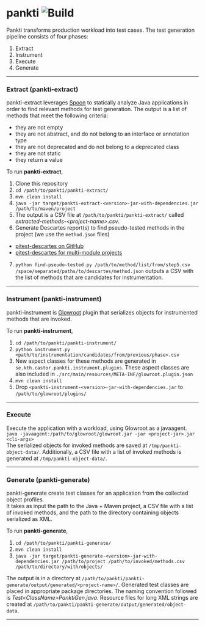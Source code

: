 # pankti ![Build](https://github.com/castor-software/pankti//workflows/build-on-push/badge.svg)

Pankti transforms production workload into test cases. The test generation pipeline consists of four phases:
1. Extract
2. Instrument
3. Execute
4. Generate
___
### Extract (pankti-extract)
pankti-extract leverages [Spoon](http://spoon.gforge.inria.fr/index.html) to statically analyze Java applications in order to find relevant methods for test generation.
The output is a list of methods that meet the following criteria: 
- they are not empty
- they are not abstract, and do not belong to an interface or annotation type
- they are not deprecated and do not belong to a deprecated class
- they are not static
- they return a value

To run **pankti-extract**,

1. Clone this repository
2. `cd /path/to/pankti/pankti-extract/`
3. `mvn clean install`
4. `java -jar target/pankti-extract-<version>-jar-with-dependencies.jar /path/to/maven/project`
5. The output is a CSV file at `/path/to/pankti/pankti-extract/` called _extracted-methods-\<project-name\>.csv_.
6. Generate Descartes report(s) to find pseudo-tested methods in the project (we use the `method.json` files)
  - [pitest-descartes on GitHub](https://github.com/STAMP-project/pitest-descartes)
  - [pitest-descartes for multi-module projects](https://github.com/STAMP-project/pitmp-maven-plugin)
7. `python find-pseudo-tested.py /path/to/method/list/from/step5.csv /space/separated/paths/to/descartes/method.json` outputs a CSV with the list of methods that are candidates for instrumentation.
___
### Instrument (pankti-instrument)
pankti-instrument is [Glowroot](https://glowroot.org/) plugin that serializes objects for instrumented methods that are invoked.

To run **pankti-instrument**,
1. `cd /path/to/pankti/pankti-instrument/`
2. `python instrument.py <path/to/instrumentation/candidates/from/previous/phase>.csv`
3. New aspect classes for these methods are generated in `se.kth.castor.pankti.instrument.plugins`. These aspect classes are also included in `./src/main/resources/META-INF/glowroot.plugin.json`
4. `mvn clean install`
5. Drop `<pankti-instrument-<version>-jar-with-dependencies.jar` to `/path/to/glowroot/plugins/` 
___

### Execute
Execute the application with a workload, using Glowroot as a javaagent.\
`java -javaagent:/path/to/glowroot/glowroot.jar -jar <project-jar>.jar <cli-args>`\
The serialized objects for invoked methods are saved at `/tmp/pankti-object-data/`.
Additionally, a CSV file with a list of invoked methods is generated at `/tmp/pankti-object-data/`. 
___

### Generate (pankti-generate)
pankti-generate create test classes for an application from the collected object profiles.\
It takes as input the path to the Java + Maven project, a CSV file with a list of invoked methods, and the path to the directory containing objects serialized as XML.

To run **pankti-generate**,
1. `cd /path/to/pankti/pankti-generate/`
2. `mvn clean install`
3. `java -jar target/pankti-generate-<version>-jar-with-dependencies.jar /path/to/project /path/to/invoked/methods.csv /path/to/directory/with/objects/`

The output is in a directory at `/path/to/pankti/pankti-generate/output/generated/<project-name>/`. Generated test classes are placed in appropriate package directories. The naming convention followed is _Test\<ClassName\>PanktiGen.java_. Resource files for long XML strings are created at `/path/to/pankti/pankti-generate/output/generated/object-data`.
___
